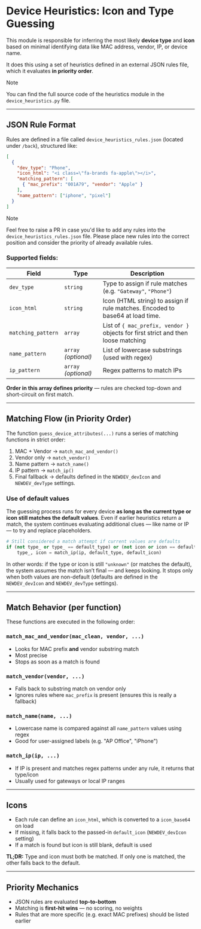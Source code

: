 # Device Heuristics: Icon and Type Guessing

This module is responsible for inferring the most likely **device type** and **icon** based on minimal identifying data like MAC address, vendor, IP, or device name.

It does this using a set of heuristics defined in an external JSON rules file, which it evaluates **in priority order**.

>[!NOTE]
> You can find the full source code of the heuristics module in the `device_heuristics.py` file.  

---

## JSON Rule Format

Rules are defined in a file called `device_heuristics_rules.json` (located under `/back`), structured like:

```json
[
  {
    "dev_type": "Phone",
    "icon_html": "<i class=\"fa-brands fa-apple\"></i>",
    "matching_pattern": [
      { "mac_prefix": "001A79", "vendor": "Apple" }
    ],
    "name_pattern": ["iphone", "pixel"]
  }
]
```

>[!NOTE]
> Feel free to raise a PR in case you'd like to add any rules into the `device_heuristics_rules.json` file. Please place new rules into the correct position and consider the priority of already available rules.

### Supported fields:

| Field              | Type                 | Description                                                     |
| ------------------ | -------------------- | --------------------------------------------------------------- |
| `dev_type`         | `string`             | Type to assign if rule matches (e.g. `"Gateway"`, `"Phone"`)    |
| `icon_html`        | `string`             | Icon (HTML string) to assign if rule matches. Encoded to base64 at load time. |
| `matching_pattern` | `array`              | List of `{ mac_prefix, vendor }` objects for first strict and then loose matching    |
| `name_pattern`     | `array` *(optional)* | List of lowercase substrings (used with regex)                  |
| `ip_pattern`       | `array` *(optional)* | Regex patterns to match IPs                                     |

**Order in this array defines priority** — rules are checked top-down and short-circuit on first match.

---

## Matching Flow (in Priority Order)

The function `guess_device_attributes(...)` runs a series of matching functions in strict order:

1. MAC + Vendor → `match_mac_and_vendor()`
2. Vendor only → `match_vendor()`
3. Name pattern → `match_name()`
4. IP pattern → `match_ip()`
5. Final fallback → defaults defined in the `NEWDEV_devIcon` and `NEWDEV_devType` settings.

### Use of default values

The guessing process runs for every device **as long as the current type or icon still matches the default values**. Even if earlier heuristics return a match, the system continues evaluating additional clues — like name or IP — to try and replace placeholders.

```python
# Still considered a match attempt if current values are defaults
if (not type_ or type_ == default_type) or (not icon or icon == default_icon):
    type_, icon = match_ip(ip, default_type, default_icon)
```

In other words: if the type or icon is still `"unknown"` (or matches the default), the system assumes the match isn’t final — and keeps looking. It stops only when both values are non-default (defaults are defined in the `NEWDEV_devIcon` and `NEWDEV_devType` settings).

---

## Match Behavior (per function)

These functions are executed in the following order:

### `match_mac_and_vendor(mac_clean, vendor, ...)`

* Looks for MAC prefix **and** vendor substring match
* Most precise
* Stops as soon as a match is found

### `match_vendor(vendor, ...)`

* Falls back to substring match on vendor only
* Ignores rules where `mac_prefix` is present (ensures this is really a fallback)

### `match_name(name, ...)`

* Lowercase name is compared against all `name_pattern` values using regex
* Good for user-assigned labels (e.g. "AP Office", "iPhone")

### `match_ip(ip, ...)`

* If IP is present and matches regex patterns under any rule, it returns that type/icon
* Usually used for gateways or local IP ranges

---

## Icons

* Each rule can define an `icon_html`, which is converted to a `icon_base64` on load
* If missing, it falls back to the passed-in `default_icon` (`NEWDEV_devIcon` setting)
* If a match is found but icon is still blank, default is used

**TL;DR:** Type and icon must both be matched. If only one is matched, the other falls back to the default.

---

## Priority Mechanics

* JSON rules are evaluated **top-to-bottom**
* Matching is **first-hit wins** — no scoring, no weights
* Rules that are more specific (e.g. exact MAC prefixes) should be listed earlier
